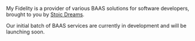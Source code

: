 <webui-data data-page-title="My Fidelity - BAAS Content Delivery and Api Services" data-page-subtitle=""></webui-data>

<webui-page-segment elevation="10">

My Fidelity is a provider of various BAAS solutions for software developers, brought to you by [Stoic Dreams](https://www.stoicdreams.com).

Our initial batch of BAAS services are currently in development and will be launching soon.

</webui-page-segment>

<webui-restrict-to-role role="1">
    <template slot="valid">
        <webui-content src="d/en-US/content/home-dashboard.md"></webui-content>
    </template>
    <template slot="invalid">
        <webui-content src="d/en-US/content/home-guest.md"></webui-content>
    </template>
</webui-restrict-to-role>
